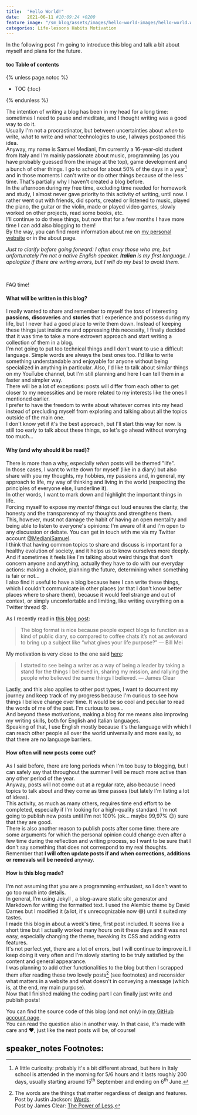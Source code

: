 ```yaml
---
title:  "Hello World!"
date:   2021-06-11 #10:09:24 +0200
feature_image: "/sm_blog/assets/images/hello-world-images/hello-world.webp"
categories: Life-lessons Habits Motivation
---
```


In the following post I'm going to introduce this blog and talk a bit about myself and plans for the future.

#### <span class="material-symbols-outlined">toc</span> Table of contents
{% unless page.notoc %}
<div id="inline_toc" markdown="1">

* TOC
{:toc}

</div>
{% endunless %}

The intention of writing a blog has been in my head for a long time: sometimes I need to pause and meditate, and I thought writing was a good way to do it. <br>
Usually I'm not a procrastinator, but between uncertainties about *when* to write, *what* to write and *what* technologies to use, I always postponed this idea. <br>
Anyway, my name is Samuel Mediani, I'm currently a 16-year-old student from Italy and I'm mainly passionate about music, programming (as you have probably guessed from the image at the top), game development and a bunch of other things.
I go to school for about 50% of the days in a year[^1] and in those moments I can't write or do other things because of the less time. That's partially why I haven't created a blog before. <br>
In the afternoon during my free time, excluding time needed for homework and study, I almost never gave priority to this activity of writing, until now. I rather went out with friends, did sports, created or listened to music, played the piano, the guitar or the violin, made or played video games, slowly worked on other projects, read some books, etc. <br>
I'll continue to do these things, but now that for a few months I have more time I can add also blogging to them! <br>
By the way, you can find more information about me on <a href="https://samdev.netlify.app" target="_blank">my personal website</a><box-icon name='link-external' size='xs'></box-icon> or in the about page. <br>

*Just to clarify before going forward: I often envy those who are, but unfortunately I'm not a native English speaker. **Italian** is my first language. I apologize if there are writing errors, but I will do my best to avoid them.*

<br>

FAQ time!

#### What will be written in this blog?

I really wanted to share and remember to myself the *tons* of interesting **passions**, **discoveries** and **stories** that I experience and possess during my life, but I never had a good place to write them down.
Instead of keeping these things just inside me and oppressing this necessity, I finally decided that it was time to take a more extrovert approach and start writing a collection of them in a blog. <br>
I'm not going to put too technical things and I don't want to use a difficult language. Simple words are always the best ones too. I'd like to write something understandable and enjoyable for anyone without being specialized in anything in particular. Also, I'd like to talk about similar things on my YouTube channel, but I'm still planning and here I can tell them in a faster and simpler way. <br>
There will be a lot of exceptions: posts will differ from each other to get closer to my necessities and be more related to my interests like the ones I mentioned earlier. <br>
I prefer to have the freedom to write about whatever comes into my head instead of precluding myself from exploring and talking about all the topics outside of the main one. <br>
I don't know yet if it's the best approach, but I'll start this way for now. Is still too early to talk about these things, so let's go ahead without worrying too much…

#### Why (and why should it be read)?

There is more than a why, especially *when* posts will be themed "life". <br>
In those cases, I want to write down for myself (like in a diary) but also share with you my thoughts, my hobbies, my passions and, in general, my approach to life, my way of thinking and living in the world (respecting the principles of everyone else, I underline it). <br>
In other words, I want to mark down and highlight the important things in life. <br>
Forcing myself to expose my *mental things* out loud ensures the clarity, the honesty and the transparency of my thoughts and strengthens them. <br>
This, however, must not damage the habit of having an open mentality and being able to listen to everyone's opinions: I'm aware of it and I'm open to any discussion or debate. You can get in touch with me via my Twitter account [@MedianiSamuel](https://twitter.com/MedianiSamuel). <br>
I think that having common topics to share and discuss is important for a healthy evolution of society, and it helps us to know ourselves more deeply. <br>
And if sometimes it feels like I'm talking about weird things that don't concern anyone and anything, actually they have to do with our everyday actions: making a choice, planning the future, determining when something is fair or not… <br>
I also find it useful to have a blog because here I can write these things, which I couldn't communicate in other places (or that I don't know better places where to share them), because it would feel strange and out of context, or simply uncomfortable and limiting, like writing everything on a Twitter thread 😨.

As I recently read in [this blog post](https://billmei.net/blog/why-blog):

> <span class="iconify" data-icon="bx-bxs-quote-alt-left" data-inline="false"></span> The blog format is nice because people expect blogs to function as a kind of public diary, so compared to coffee chats it’s not as awkward to bring up a subject like “what gives your life purpose?” — Bill Mei

My motivation is very close to the one said [here](https://jamesclear.com/scale):
> <span class="iconify" data-icon="bx-bxs-quote-alt-left" data-inline="false"></span> I started to see being a writer as a way of being a leader by taking a stand for the things I believed in, sharing my mission, and rallying the people who believed the same things I believed. — James Clear

Lastly, and this also applies to other post types, I want to document my journey and keep track of my progress because I'm curious to see how things I believe change over time. It would be so cool and peculiar to read the words of me of the past. I'm curious to see… <br>
And beyond these motivations, making a blog for me means also improving my writing skills, both for English and Italian languages. <br>
Speaking of that, I use English mostly because it's the language with which I can reach other people all over the world universally and more easily, so that there are no language barriers.

#### How often will new posts come out?

As I said before, there are long periods when I'm too busy to blogging, but I can safely say that throughout the summer I will be much more active than any other period of the year. <br>
Anyway, posts will not come out at a regular rate, also because I need topics to talk about and they come as time passes (but lately I'm listing a lot of ideas). <br>
This activity, as much as many others, requires time end effort to be completed, especially if I'm looking for a high-quality standard.
I'm not going to publish new posts until I'm not 100% (ok... maybe 99,97% 😉) sure that they are good. <br>
There is also another reason to publish posts after some time: there are some arguments for which the personal opinion could change even after a few time during the reflection and writing process, so I want to be sure that I don't say something that does not correspond to my real thoughts.
Remember that **I will often update posts if and when corrections, additions or removals will be needed** anyway.

#### How is this blog made?

I'm not assuming that you are a programming enthusiast, so I don't want to go too much into details. <br>
In general, I'm using Jekyll <span class="iconify" data-icon="cib:jekyll" data-inline="false"></span>, a blog-aware static site generator and Markdown <span class="iconify" data-icon="cib:markdown" data-inline="false"></span> for writing the formatted text.
I used the Alembic theme by David Darnes but I modified it (a lot, it's unrecognizable now 😅) until it suited my tastes. <br>
I made this blog in about a week's time, first post included. It seems like a short time but I actually worked many hours on it these days and it was not easy, especially changing the theme, tweaking its CSS and adding extra features. <br>
It's not perfect yet, there are a lot of errors, but I will continue to improve it. I keep doing it very often and I'm slowly starting to be truly satisfied by the content and general appearance. <br>
I was planning to add other functionalities to the blog but then I scrapped them after reading these two lovely posts[^2] (see footnotes) and reconsider what matters in a website and what doesn't in conveying a message (which is, at the end, my main purpose). <br>
Now that I finished making the coding part I can finally just write and publish posts!

You can find the source code of this blog (and not only) in <a href="https://github.com/SamMed05" target="_blank">my GitHub account page</a>. <br>
You can read the question also in another way. In that case, it's made with care and ❤, just like the next posts will be, of course!

## <span class="material-icons">speaker_notes</span> Footnotes:

[^1]: A little curiosity: probably it's a bit different abroad, but here in Italy school is attended in the morning for 5/6 hours and it lasts roughly 200 days, usually starting around 15<sup>th</sup> September and ending on 6<sup>th</sup> June.
[^2]: The words are the things that matter regardless of design and features. <br> Post by Justin Jackson: [Words](https://justinjackson.ca/words.html). <br> Post by James Clear: [The Power of Less](https://jamesclear.com/eliminate).
